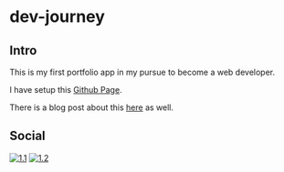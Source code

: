# dev-journey

## Intro
This is my first portfolio app in my pursue to become a web developer.

I have setup this [Github Page](https://krladev.github.io/dev-journey).

There is a blog post about this [here](https://medium.com/@krladev/my-github-account-1ebbc9b08bd2) as well.

## Social

[![1.1]][1] [![1.2]][2]

[1.1]: http://i.imgur.com/wWzX9uB.png
[1]: https://twitter.com/krladev

[1.2]: https://i.imgur.com/P9Ptw6G.png
[2]: https://medium.com/@krladev
